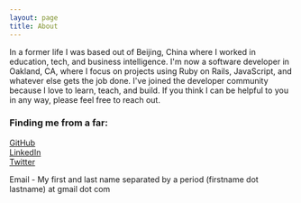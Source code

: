```yaml
---
layout: page
title: About
---
```


<p class="message">
  In a former life I was based out of Beijing, China where I worked in education, tech, and business intelligence. I'm now a software developer in Oakland, CA, where I focus on projects using Ruby on Rails, JavaScript, and whatever else gets the job done. I've joined the developer community because I love to learn, teach, and build. If you think I can be helpful to you in any way, please feel free to reach out.
</p>

### Finding me from a far:

[GitHub](https://github.com/dylankb)  
[LinkedIn](https://github.com/dylankb)   
[Twitter](https://twitter.com/dkbarns)

Email - My first and last name separated by a period (firstname dot lastname) at gmail dot com
